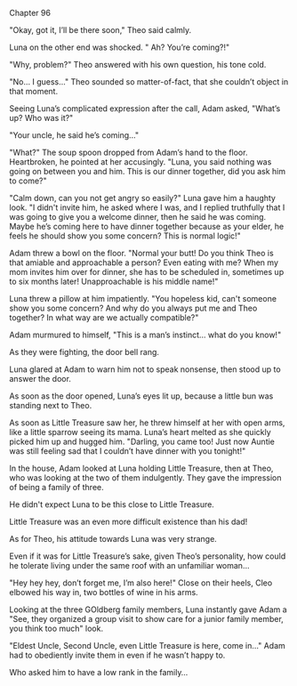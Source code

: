 Chapter 96

"Okay, got it, I’ll be there soon," Theo said calmly.


Luna on the other end was shocked. " Ah? You’re coming?!"


"Why, problem?" Theo answered with his own question, his tone cold.


"No… I guess…" Theo sounded so matter-of-fact, that she couldn’t object in that moment.


Seeing Luna’s complicated expression after the call, Adam asked, "What’s up? Who was it?"


"Your uncle, he said he’s coming…"


"What?" The soup spoon dropped from Adam’s hand to the floor. Heartbroken, he pointed at her accusingly. "Luna, you said nothing was going on between you and him. This is our dinner together, did you ask him to come?"


"Calm down, can you not get angry so easily?" Luna gave him a haughty look. "I didn't invite him, he asked where I was, and I replied truthfully that I was going to give you a welcome dinner, then he said he was coming. Maybe he’s coming here to have dinner together because as your elder, he feels he should show you some concern? This is normal logic!"


Adam threw a bowl on the floor. "Normal your butt! Do you think Theo is that amiable and approachable a person? Even eating with me? When my mom invites him over for dinner, she has to be scheduled in, sometimes up to six months later! Unapproachable is his middle name!"


Luna threw a pillow at him impatiently. "You hopeless kid, can't someone show you some concern? And why do you always put me and Theo together? In what way are we actually compatible?"


Adam murmured to himself, "This is a man’s instinct… what do you know!"


As they were fighting, the door bell rang.


Luna glared at Adam to warn him not to speak nonsense, then stood up to answer the door.


As soon as the door opened, Luna’s eyes lit up, because a little bun was standing next to Theo.


As soon as Little Treasure saw her, he threw himself at her with open arms, like a little sparrow seeing its mama. Luna’s heart melted as she quickly picked him up and hugged him. "Darling, you came too! Just now Auntie was still feeling sad that I couldn’t have dinner with you tonight!"


In the house, Adam looked at Luna holding Little Treasure, then at Theo, who was looking at the two of them indulgently. They gave the impression of being a family of three.


He didn't expect Luna to be this close to Little Treasure.


Little Treasure was an even more difficult existence than his dad!


As for Theo, his attitude towards Luna was very strange.


Even if it was for Little Treasure’s sake, given Theo’s personality, how could he tolerate living under the same roof with an unfamiliar woman…


"Hey hey hey, don’t forget me, I’m also here!" Close on their heels, Cleo elbowed his way in, two bottles of wine in his arms.


Looking at the three GOldberg family members, Luna instantly gave Adam a "See, they organized a group visit to show care for a junior family member, you think too much" look.


"Eldest Uncle, Second Uncle, even Little Treasure is here, come in…" Adam had to obediently invite them in even if he wasn’t happy to.


Who asked him to have a low rank in the family…

